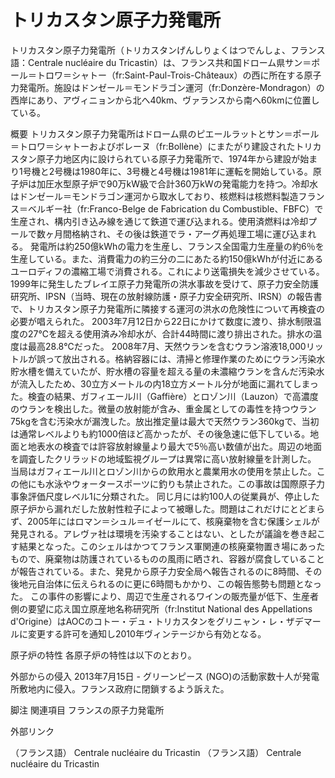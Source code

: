 # トリカスタン原子力発電所

トリカスタン原子力発電所（トリカスタンげんしりょくはつでんしょ、フランス語：Centrale nucléaire du Tricastin）は、フランス共和国ドローム県サン＝ポール＝トロワ＝シャトー（fr:Saint-Paul-Trois-Châteaux）の西に所在する原子力発電所。施設はドンゼール＝モンドラゴン運河（fr:Donzère-Mondragon）の西岸にあり、アヴィニョンから北へ40km、ヴァランスから南へ60kmに位置している。

概要
トリカスタン原子力発電所はドローム県のピエールラットとサン＝ポール＝トロワ＝シャトーおよびボレーヌ（fr:Bollène）にまたがり建設されたトリカスタン原子力地区内に設けられている原子力発電所で、1974年から建設が始まり1号機と2号機は1980年に、3号機と4号機は1981年に運転を開始している。原子炉は加圧水型原子炉で90万kW級で合計360万kWの発電能力を持つ。冷却水はドンゼール＝モンドラゴン運河から取水しており、核燃料は核燃料製造フランス＝ベルギー社（fr:Franco-Belge de Fabrication du Combustible、FBFC）で生産され、構内引き込み線を通じて鉄道で運び込まれる。使用済燃料は冷却プールで数ヶ月間格納され、その後は鉄道でラ・アーグ再処理工場に運び込まれる。
発電所は約250億kWhの電力を生産し、フランス全国電力生産量の約6％を生産している。また、消費電力の約三分の二にあたる約150億kWhが付近にあるユーロディフの濃縮工場で消費される。これにより送電損失を減少させている。
1999年に発生したブレイエ原子力発電所の洪水事故を受けて、原子力安全防護研究所、IPSN（当時、現在の放射線防護・原子力安全研究所、IRSN）の報告書で、トリカスタン原子力発電所に隣接する運河の洪水の危険性について再検査の必要が唱えられた。
2003年7月12日から22日にかけて数度に渡り、排水制限温度の27℃を超える使用済み冷却水が、合計44時間に渡り排出された。排水の温度は最高28.8℃だった。
2008年7月、天然ウランを含むウラン溶液18,000リットルが誤って放出される。格納容器には、清掃と修理作業のためにウラン汚染水貯水槽を備えていたが、貯水槽の容量を超える量の未濃縮ウランを含んだ汚染水が流入したため、30立方メートルの内18立方メートル分が地面に漏れてしまった。検査の結果、ガフィエール川（Gaffière）とロゾン川（Lauzon）で高濃度のウランを検出した。微量の放射能が含み、重金属としての毒性を持つウラン75kgを含む汚染水が漏洩した。放出推定量は最大で天然ウラン360kgで、当初は通常レベルよりも約1000倍ほど高かったが、その後急速に低下している。地面と地表水の検査では許容放射線量より最大で5％高い数値が出た。周辺の地面を調査したクリラッドの地域監視グループは異常に高い放射線量を計測した。
当局はガフィエール川とロゾン川からの飲用水と農業用水の使用を禁止した。この他にも水泳やウォータースポーツに釣りも禁止された。この事故は国際原子力事象評価尺度レベル1に分類された。
同じ月には約100人の従業員が、停止した原子炉から漏れだした放射性粒子によって被曝した。問題はこれだけにとどまらず、2005年にはロマン＝シュル＝イゼールにて、核廃棄物を含む保護シェルが発見される。アレヴァ社は環境を汚染することはない、としたが議論を巻き起こす結果となった。このシェルはかつてフランス軍関連の核廃棄物置き場にあったもので、廃棄物は防護されているものの風雨に晒され、容器が腐食していることが報告されている。また、発見から原子力安全局へ報告されるのに8時間、その後地元自治体に伝えられるのに更に6時間もかかり、この報告態勢も問題となった。
この事件の影響により、周辺で生産されるワインの販売量が低下、生産者側の要望に応え国立原産地名称研究所（fr:Institut National des Appellations d'Origine）はAOCのコトー・デュ・トリカスタンをグリニャン・レ・ザデマールに変更する許可を通知し2010年ヴィンテージから有効となる。

原子炉の特性
各原子炉の特性は以下のとおり。

外部からの侵入
2013年7月15日 - グリーンピース (NGO)の活動家数十人が発電所敷地内に侵入。フランス政府に閉鎖するよう訴えた。

脚注
関連項目
フランスの原子力発電所

外部リンク

（フランス語） Centrale nucléaire du Tricastin
（フランス語） Centrale nucléaire du Tricastin